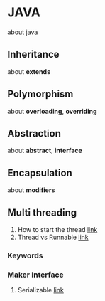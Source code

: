 # JAVA
about java



## Inheritance  
  about **extends**  
  
## Polymorphism  
  about **overloading**, **overriding**  

## Abstraction  
  about **abstract**, **interface**  
  
## Encapsulation  
  about **modifiers**  
  

## Multi threading  

1) How to start the thread [link](/multi-thread/two-ways.md)  
2) Thread vs Runnable [link](/multi-thread/Thread-vs-Runnable.md)  

### Keywords  

### Maker Interface  
1) Serializable  [link](/Marker-interface/serializable.md)  
